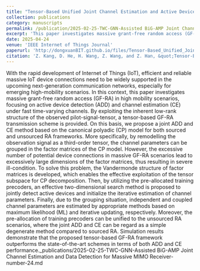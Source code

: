 ```yaml
---
title: "Tensor-Based Unified Joint Channel Estimation and Active Device Detection Scheme for High-Mobility Grant-Free Random Access Scenarios"
collection: publications
category: manuscripts
permalink: /publication/2025-02-25-TWC-GNN-Assisted BiG-AMP Joint Channel Estimation and Data Detection for Massive MIMO Receiver-number-24
excerpt: 'This paper investigates massive grant-free random access (GF-RA) in high mobility scenarios, focusing on active device detection (ADD) and channel estimation (CE) under fast time-varying channels. .'
date: 2025-04-24
venue: 'IEEE Internet of Things Journal'
paperurl: 'http://dongxuanBIT.github.io/files/Tensor-Based_Unified_Joint_Channel_Estimation_and_Active_Device_Detection_Scheme_for_High-Mobility_Grant-Free_Random_Access_Scenarios.pdf'
citation: 'Z. Kang, D. He, H. Wang, Z. Wang, and Z. Han, &quot;Tensor-Based Unified Joint Channel Estimation and Active Device Detection Scheme for High-Mobility Grant-Free Random Access Scenarios,&quot; <i>IEEE Internet Things J.</i>, Early Access, Apr. 2025.'
---
```


With the rapid development of Internet of Things (IoT), efficient and reliable massive IoT device connections need to be widely supported in the upcoming next-generation communication networks, especially for emerging high-mobility scenarios. In this context, this paper investigates massive grant-free random access (GF-RA) in high mobility scenarios, focusing on active device detection (ADD) and channel estimation (CE) under fast time-varying channels. By exploiting the inherent low-rank structure of the observed pilot-signal-tensor, a tensor-based GF-RA transmission scheme is provided. On this basis, we propose a joint ADD and CE method based on the canonical polyadic (CP) model for both sourced and unsourced RA frameworks. More specifically, by remodelling the observation signal as a third-order tensor, the channel parameters can be grouped in the factor matrices of the CP model. However, the excessive number of potential device connections in massive GF-RA scenarios lead to excessively large dimensions of the factor matrices, thus resulting in severe ill-condition. To solve this problem, the Vandermonde structure of factor matrices is developed, which enables the effective exploitation of the tensor subspace for CP decomposition. Then, by utilizing the pre-allocated training precoders, an effective two-dimensional search method is proposed to jointly detect active devices and initialize the iterative estimation of channel parameters. Finally, due to the grouping situation, independent and coupled channel parameters are estimated by appropriate methods based on maximum likelihood (ML) and iterative updating, respectively. Moreover, the pre-allocation of training precoders can be unified to the unsourced RA scenarios, where the joint ADD and CE can be regard as a simple degenerate method compared to sourced RA. Simulation results demonstrate that the proposed tensor-based GF-RA framework outperforms the state-of-the-art schemes in terms of both ADD and CE performance._publications/2025-02-25-TWC-GNN-Assisted BiG-AMP Joint Channel Estimation and Data Detection for Massive MIMO Receiver-number-24.md
